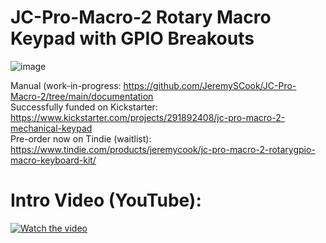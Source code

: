 # JC-Pro-Macro-2 Rotary Macro Keypad with GPIO Breakouts

![image](https://github.com/JeremySCook/JC-Pro-Macro-2/blob/main/documentation/images/JCPM2.jpg)

Manual (work-in-progress: https://github.com/JeremySCook/JC-Pro-Macro-2/tree/main/documentation  
Successfully funded on Kickstarter: https://www.kickstarter.com/projects/291892408/jc-pro-macro-2-mechanical-keypad  
Pre-order now on Tindie (waitlist): https://www.tindie.com/products/jeremycook/jc-pro-macro-2-rotarygpio-macro-keyboard-kit/

# Intro Video (YouTube):

[![Watch the video](https://github.com/JeremySCook/JC-Pro-Macro-2/blob/main/documentation/images/thumbnail.jpg)](https://www.youtube.com/watch?v=Pz0toa3XK4c)
